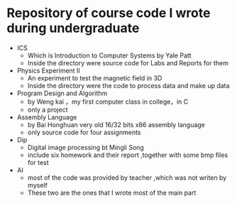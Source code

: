 # Repository of course code I wrote during undergraduate

- ICS
  - Which is Introduction to Computer Systems by Yale Patt
  - Inside the directory were source code for Labs and Reports for them
- Physics Experiment II
  - An experiment to test the magnetic field in 3D
  - Inside the directory were the code to process data and make up data
- Program Design and Algorithm
  - by Weng kai ，my first computer class in college，in C
  - only a project
- Assembly Language
  - by Bai Honghuan very old 16/32 bits x86 assembly language
  - only source code for four assignments
- Dip
  - Digital image processing bt Mingli Song
  - include six homework and their report ,together with some bmp files for test
- AI
  - most of the code was provided by teacher ,which was not writen by myself
  - These two are the ones that I wrote most of the main part
